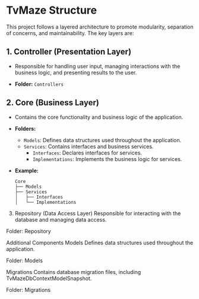# TvMaze Structure

This project follows a layered architecture to promote modularity, separation of concerns, and maintainability. The key layers are:

## 1. Controller (Presentation Layer)

- Responsible for handling user input, managing interactions with the business logic, and presenting results to the user.

- **Folder:** `Controllers`

## 2. Core (Business Layer)

- Contains the core functionality and business logic of the application.

- **Folders:**
  - `Models`: Defines data structures used throughout the application.
  - `Services`: Contains interfaces and business services.
    - `Interfaces`: Declares interfaces for services.
    - `Implementations`: Implements the business logic for services.

- **Example:**
  ```plaintext
  Core
  ├── Models
  ├── Services
  │   ├── Interfaces
  │   └── Implementations

3. Repository (Data Access Layer)
Responsible for interacting with the database and managing data access.

Folder: Repository

Additional Components
Models
Defines data structures used throughout the application.

Folder: Models

Migrations
Contains database migration files, including TvMazeDbContextModelSnapshot.

Folder: Migrations
